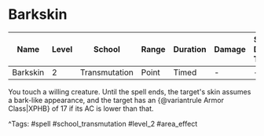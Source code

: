 # Barkskin

| Name | Level | School | Range | Duration | Damage | Save DC & Type |
|------|-------|--------|-------|----------|--------|----------------|
| Barkskin | 2 | Transmutation | Point | Timed | - | - |

You touch a willing creature. Until the spell ends, the target's skin assumes a bark-like appearance, and the target has an {@variantrule Armor Class|XPHB} of 17 if its AC is lower than that.

^Tags: #spell #school_transmutation #level_2 #area_effect